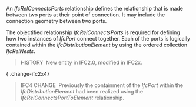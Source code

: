 An _IfcRelConnectsPorts_ relationship defines the relationship that is made between two ports at their point of connection. It may include the connection geometry between two ports.

The objectified relationship _IfcRelConnectsPorts_ is required for defining how two instances of _IfcPort_ connect together. Each of the ports is logically contained within the _IfcDistributionElement_ by using the ordered collection _IfcRelNests_.

> HISTORY&nbsp; New entity in IFC2.0, modified in IFC2x.

{ .change-ifc2x4}
> IFC4 CHANGE&nbsp; Previously the containment of the _IfcPort_ within the _IfcDistributionElement_ had been realized using the _IfcRelConnectsPortToElement_ relationship.
